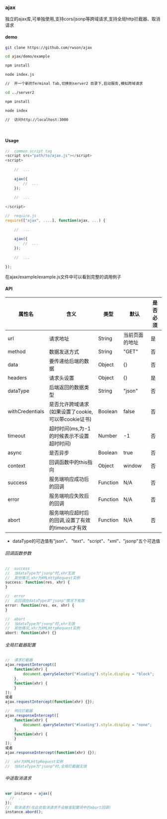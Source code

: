 ### ajax

独立的ajax库,可单独使用,支持cors/jsonp等跨域请求,支持全局http拦截器、取消请求

#### demo

```bash
git clone https://github.com/rwson/ajax

cd ajax/demo/example

npm install

node index.js

//  开一个新的Terminal Tab,切换到server2 目录下,启动服务,模拟跨域请求

cd ../server2

npm install

node index

//	访问http://localhost:3000
```
​    

#### Usage

```javascript
//  common script tag
<script src="path/to/ajax.js"></script>
<script>
    
    //  ...
    
    ajax({
        //  ...
    });
    
    //  ...
    
</script>

//  require.js
require(["ajax", ....], function(ajax, ...) {
    
    //  ...
    
    ajax({
        //  ...
    });
    
    //  ...
    
});
```

在ajax/example/example.js文件中可以看到完整的调用例子

#### API


| 属性名             | 含义                                | 类型       | 默认      | 是否必须 |
| --------------- | --------------------------------- | -------- | ------- | ---- |
| url             | 请求地址                              | String   | 当前页面的地址 | 是    |
| method          | 数据发送方式                            | String   | "GET"   | 否    |
| data            | 要传递给后端的数据                         | Object   | {}      | 否    |
| headers         | 请求头设置                             | Object   | {}      | 是    |
| dataType        | 后端返回的数据类型                         | String   | "json"  | 否    |
| withCredentials | 是否允许跨域请求(如果设置了cookie,可以带cookie证书) | Boolean  | false   | 否    |
| timeout         | 超时时间(ms,为-1的时候表示不设置超时时间)          | Number   | -1      | 否    |
| async           | 是否异步                              | Boolean  | true    | 否    |
| context         | 回调函数中的this指向                      | Object   | window  | 否    |
| success         | 服务端响应成功后的回调                       | Function | N/A     | 否    |
| error           | 服务端响应失败后的回调                       | Function | N/A     | 否    |
| abort           | 服务端响应超时后的回调,设置了有效的timeout才有效      | Function | N/A     | 否    |

- dataType的可选值有"json"、 "text"、"script"、"xml"、"jsonp"五个可选值

###### 回调函数参数

```javascript
//  success
//  当dataType为"jsonp"时,xhr无效
//  其他情况,xhr为XMLHttpRequest实例
success: function(res, xhr) {
}

//  error
//  此回调在dataType非"jsonp"情况下有效
error: function(res, ex, xhr) {
}

//  abort
//  当dataType为"jsonp"时,xhr无效
//  其他情况,xhr为XMLHttpRequest实例
abort: function(xhr) {}
```

###### 全局拦截器配置

```javascript
//	请求拦截器
ajax.requestIntercept([
  	function(xhr) {
      	document.querySelector("#loading").style.display = "block";
  	},
  	function(xhr) {
  	}
]);
或者
ajax.requestIntercept(function(xhr) {});

//	响应拦截器
ajax.responseIntercept([
  	function(xhr) {
      	document.querySelector("#loading").style.display = "none";
  	},
  	function(xhr) {
  	}
]);
或者
ajax.responseIntercept(function(xhr) {});

//	xhr为XMLHttpRequest实例
//  当dataType为"jsonp"时,全局拦截器无效
```

###### 中途取消请求

```javascript
var instance = ajax({
  //  ...
});
//	取消请求(在此处取消请求不会触发配置项中的abort回调)
instance.abord();
```



